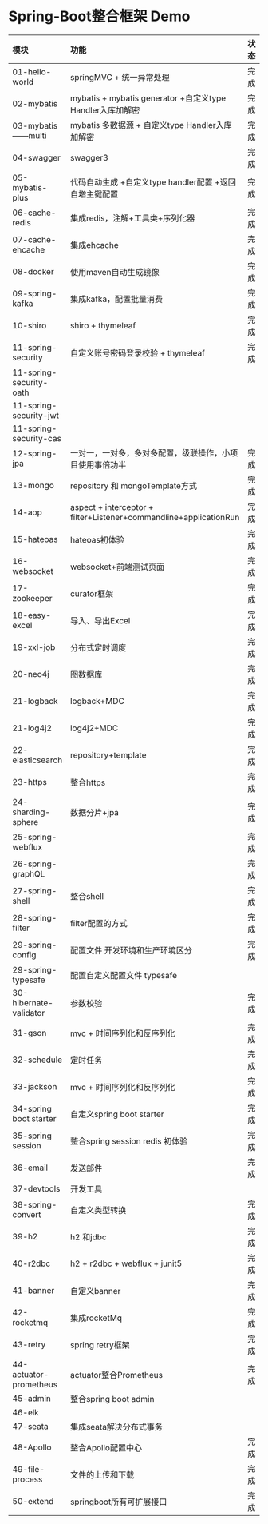 # Spring-Boot整合框架 Demo

| 模块 | 功能     |状态||
|:--------| :-------------|:-----:|----|
| 01-hello-world | springMVC + 统一异常处理|完成 ||
| 02-mybatis| mybatis + mybatis generator +自定义type Handler入库加解密 |完成||
| 03-mybatis——multi| mybatis 多数据源 + 自定义type Handler入库加解密 |完成||
| 04-swagger| swagger3 |完成|
| 05-mybatis-plus|  代码自动生成 +自定义type handler配置 +返回自増主键配置 |完成||
| 06-cache-redis| 集成redis，注解+工具类+序列化器 |完成||
| 07-cache-ehcache |集成ehcache|完成||
| 08-docker |使用maven自动生成镜像|完成||
| 09-spring-kafka|集成kafka，配置批量消费|完成||
| 10-shiro|shiro + thymeleaf|完成||
| 11-spring-security|自定义账号密码登录校验 + thymeleaf|完成||
| 11-spring-security-oath||||
| 11-spring-security-jwt|||
| 11-spring-security-cas|||
| 12-spring-jpa|一对一，一对多，多对多配置，级联操作，小项目使用事倍功半|完成|
| 13-mongo|repository 和 mongoTemplate方式|完成|
| 14-aop|aspect + interceptor + filter+Listener+commandline+applicationRun|完成|
| 15-hateoas|hateoas初体验|完成|
| 16-websocket|websocket+前端测试页面|完成|
| 17-zookeeper|curator框架|完成|
| 18-easy-excel|导入、导出Excel|完成|
| 19-xxl-job|分布式定时调度|完成|
| 20-neo4j|图数据库|完成|
| 21-logback|logback+MDC|完成|
| 21-log4j2|log4j2+MDC|完成|
| 22-elasticsearch|repository+template|完成|
| 23-https|整合https|完成|
| 24-sharding-sphere|数据分片+jpa|完成|
| 25-spring-webflux||完成|
| 26-spring-graphQL||完成|
| 27-spring-shell|整合shell|完成|
| 28-spring-filter|filter配置的方式|完成|
| 29-spring-config|配置文件 开发环境和生产环境区分|完成|
| 29-spring-typesafe|配置自定义配置文件 typesafe||
| 30-hibernate-validator|参数校验|完成|
| 31-gson|mvc + 时间序列化和反序列化|完成|
| 32-schedule|定时任务|完成|
| 33-jackson|mvc + 时间序列化和反序列化 | 完成|
| 34-spring boot starter| 自定义spring boot starter| 完成|
| 35-spring session| 整合spring session redis 初体验| 完成|
| 36-email|发送邮件|完成|
| 37-devtools|开发工具| |
| 38-spring-convert|自定义类型转换| 完成|
| 39-h2|h2 和jdbc|完成 |
| 40-r2dbc|h2 + r2dbc + webflux + junit5|完成 |
| 41-banner|自定义banner|完成|
| 42-rocketmq|集成rocketMq|完成|
| 43-retry|spring retry框架|完成|
| 44-actuator-prometheus|actuator整合Prometheus|完成|https://blog.csdn.net/qq_23934475/article/details/127044915|
| 45-admin|整合spring boot admin||
| 46-elk|||
| 47-seata|集成seata解决分布式事务||
| 48-Apollo|整合Apollo配置中心|完成|
| 49-file-process|文件的上传和下载|完成|
| 50-extend|springboot所有可扩展接口|完成|

[comment]: <> (| 36-dubbo|||)

[comment]: <> (| 37-netflix|||)

[comment]: <> (| 37-alibaba|||)

[comment]: <> (| 38-xxl-job|||)
